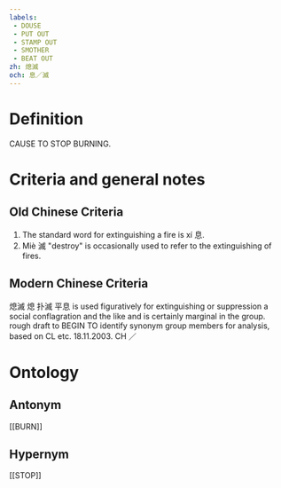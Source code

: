 ```yaml
---
labels: 
 - DOUSE
 - PUT OUT
 - STAMP OUT
 - SMOTHER
 - BEAT OUT
zh: 熄滅
och: 息／滅
---
```


# Definition
CAUSE TO STOP BURNING.
# Criteria and general notes
## Old Chinese Criteria
1. The standard word for extinguishing a fire is xí 息.
2. Miè 滅 "destroy" is occasionally used to refer to the extinguishing of fires.
## Modern Chinese Criteria
熄滅
熄
扑滅
平息 is used figuratively for extinguishing or suppression a social conflagration and the like and is certainly marginal in the group.
rough draft to BEGIN TO identify synonym group members for analysis, based on CL etc. 18.11.2003. CH ／
# Ontology

## Antonym
[[BURN]]
## Hypernym
[[STOP]]